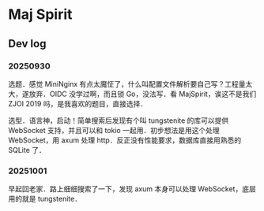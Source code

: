 # Maj Spirit

## Dev log

### 20250930

选题．感觉 MiniNginx 有点太魔怔了，什么叫配置文件解析要自己写？工程量太大，遂放弃．OIDC 没学过啊，而且锁 Go，没法写．看 MajSpirit，诶这不是我们 ZJOI 2019 吗，是我喜欢的题目，直接选择．

选型．语言神，启动！简单搜索后发现有个叫 tungstenite 的库可以提供 WebSocket 支持，并且可以和 tokio 一起用．初步想法是用这个处理 WebSocket，用 axum 处理 http．反正没有性能要求，数据库直接用熟悉的 SQLite 了．

### 20251001

早起回老家．路上细细搜索了一下，发现 axum 本身可以处理 WebSocket，底层用的就是 tungstenite．